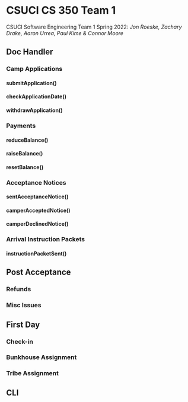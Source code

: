# CSUCI CS 350 Team 1
CSUCI Software Engineering Team 1 Spring 2022:
*Jon Roeske, Zachary Drake, Aaron Urrea, Paul Kime & Connor Moore*
## Doc Handler
### Camp Applications
#### submitApplication()
#### checkApplicationDate()
#### withdrawApplication()
### Payments
#### reduceBalance()
#### raiseBalance()
#### resetBalance()
### Acceptance Notices
#### sentAcceptanceNotice()
#### camperAcceptedNotice()
#### camperDeclinedNotice()
### Arrival Instruction Packets
#### instructionPacketSent()
## Post Acceptance
### Refunds
### Misc Issues
## First Day
### Check-in
### Bunkhouse Assignment
### Tribe Assignment
## CLI

